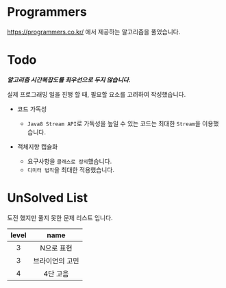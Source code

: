 # Programmers
https://programmers.co.kr/ 에서 제공하는 알고리즘을 풀었습니다.

# Todo
***알고리즘 시간복잡도를 최우선으로 두지 않습니다.***

실제 프로그래밍 일을 진행 할 때, 필요할 요소를 고려하여 작성했습니다.
- 코드 가독성
  - `Java8 Stream API`로 가독성을 높일 수 있는 코드는 최대한 `Stream`을 이용했습니다.
  
- 객체지향 캡슐화
  - 요구사항을 `클래스로 정의`했습니다.
  - `디미터 법칙`을 최대한 적용했습니다.

# UnSolved List
도전 했지만 풀지 못한 문제 리스트 입니다.

| level |      name       |
| :---: | :-------------: |
|   3   |   N으로 표현    |
|   3   | 브라이언의 고민 |
|   4   | 4단 고음    |



